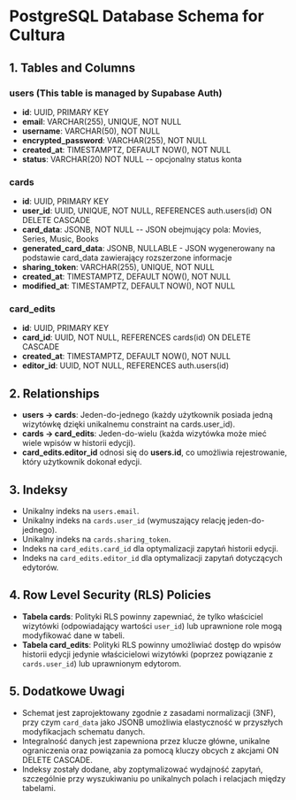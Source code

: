 # PostgreSQL Database Schema for Cultura

## 1. Tables and Columns

### users (This table is managed by Supabase Auth)

- **id**: UUID, PRIMARY KEY
- **email**: VARCHAR(255), UNIQUE, NOT NULL
- **username**: VARCHAR(50), NOT NULL
- **encrypted_password**: VARCHAR(255), NOT NULL
- **created_at**: TIMESTAMPTZ, DEFAULT NOW(), NOT NULL
- **status**: VARCHAR(20) NOT NULL -- opcjonalny status konta

### cards

- **id**: UUID, PRIMARY KEY
- **user_id**: UUID, UNIQUE, NOT NULL, REFERENCES auth.users(id) ON DELETE CASCADE
- **card_data**: JSONB, NOT NULL -- JSON obejmujący pola: Movies, Series, Music, Books
- **generated_card_data**: JSONB, NULLABLE - JSON wygenerowany na podstawie card_data zawierający rozszerzone informacje
- **sharing_token**: VARCHAR(255), UNIQUE, NOT NULL
- **created_at**: TIMESTAMPTZ, DEFAULT NOW(), NOT NULL
- **modified_at**: TIMESTAMPTZ, DEFAULT NOW(), NOT NULL

### card_edits

- **id**: UUID, PRIMARY KEY
- **card_id**: UUID, NOT NULL, REFERENCES cards(id) ON DELETE CASCADE
- **created_at**: TIMESTAMPTZ, DEFAULT NOW(), NOT NULL
- **editor_id**: UUID, NOT NULL, REFERENCES auth.users(id)

## 2. Relationships

- **users -> cards**: Jeden-do-jednego (każdy użytkownik posiada jedną wizytówkę dzięki unikalnemu constraint na cards.user_id).
- **cards -> card_edits**: Jeden-do-wielu (każda wizytówka może mieć wiele wpisów w historii edycji).
- **card_edits.editor_id** odnosi się do **users.id**, co umożliwia rejestrowanie, który użytkownik dokonał edycji.

## 3. Indeksy

- Unikalny indeks na `users.email`.
- Unikalny indeks na `cards.user_id` (wymuszający relację jeden-do-jednego).
- Unikalny indeks na `cards.sharing_token`.
- Indeks na `card_edits.card_id` dla optymalizacji zapytań historii edycji.
- Indeks na `card_edits.editor_id` dla optymalizacji zapytań dotyczących edytorów.

## 4. Row Level Security (RLS) Policies

- **Tabela cards**: Polityki RLS powinny zapewniać, że tylko właściciel wizytówki (odpowiadający wartości `user_id`) lub uprawnione role mogą modyfikować dane w tabeli.
- **Tabela card_edits**: Polityki RLS powinny umożliwiać dostęp do wpisów historii edycji jedynie właścicielowi wizytówki (poprzez powiązanie z `cards.user_id`) lub uprawnionym edytorom.

## 5. Dodatkowe Uwagi

- Schemat jest zaprojektowany zgodnie z zasadami normalizacji (3NF), przy czym `card_data` jako JSONB umożliwia elastyczność w przyszłych modyfikacjach schematu danych.
- Integralność danych jest zapewniona przez klucze główne, unikalne ograniczenia oraz powiązania za pomocą kluczy obcych z akcjami ON DELETE CASCADE.
- Indeksy zostały dodane, aby zoptymalizować wydajność zapytań, szczególnie przy wyszukiwaniu po unikalnych polach i relacjach między tabelami.
